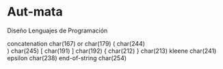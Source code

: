 # Aut-mata
Diseño Lenguajes de Programación

concatenation char(167)
or            char(179)
(             char(244)  
)             char(245)
[             char(191)
]             char(192)
{             char(212)
}             char(213)
kleene        char(241)
epsilon       char(238)
end-of-string char(254)
